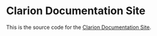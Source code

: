 # Clarion Documentation Site

This is the source code for the [Clarion Documentation Site](https://projectclarion.com).


